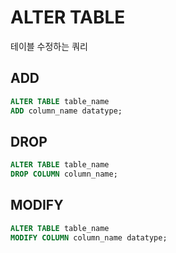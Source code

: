 # ALTER TABLE

테이블 수정하는 쿼리

## ADD 
```SQL
ALTER TABLE table_name
ADD column_name datatype;
```

## DROP
```SQL 
ALTER TABLE table_name
DROP COLUMN column_name;
```
## MODIFY
```SQL
ALTER TABLE table_name
MODIFY COLUMN column_name datatype;
```